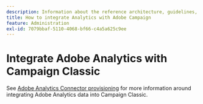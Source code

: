 ```yaml
---
description: Information about the reference architecture, ​guidelines, configuration steps and tests that implementation specialists need to follow when integrating Adobe Analytics with Adobe Campaign.
title: How to integrate Analytics with Adobe Campaign
feature: Administration
exl-id: 7079bbaf-5110-4068-bf66-c4a5a625c9ee
---
```

# Integrate Adobe Analytics with Campaign Classic

See [Adobe Analytics Connector provisioning](https://experienceleague.adobe.com/en/docs/campaign-classic/using/integrating-with-adobe-experience-cloud/analytics-connector/adobe-analytics-provisioning) for more information around integrating Adobe Analytics data into Campaign Classic.
